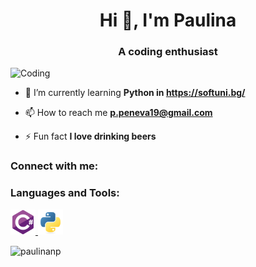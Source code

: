 <h1 align="center">Hi 👋, I'm Paulina</h1>
<h3 align="center">A coding enthusiast</h3>

<img src="https://c.tenor.com/cX92mi1p-NYAAAAd/coding-anime.gif" alt="Coding" style="width:50%;">

- 🌱 I’m currently learning **Python in https://softuni.bg/**

- 📫 How to reach me **p.peneva19@gmail.com**

- ⚡ Fun fact **I love drinking beers**

<h3 align="left">Connect with me:</h3>
<p align="left">
</p>

<h3 align="left">Languages and Tools:</h3>
<p align="left"> <a href="https://www.w3schools.com/cs/" target="_blank" rel="noreferrer"> <img src="https://raw.githubusercontent.com/devicons/devicon/master/icons/csharp/csharp-original.svg" alt="csharp" width="40" height="40"/> </a> <a href="https://www.python.org" target="_blank" rel="noreferrer"> <img src="https://raw.githubusercontent.com/devicons/devicon/master/icons/python/python-original.svg" alt="python" width="40" height="40"/> </a> </p>

<p><img align="center" src="https://github-readme-stats.vercel.app/api/top-langs?username=paulinanp&show_icons=true&locale=en&layout=compact" alt="paulinanp" /></p>

